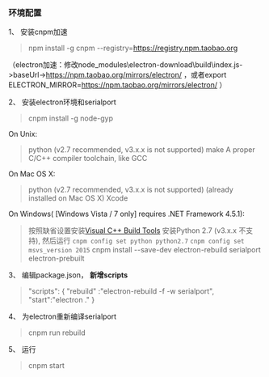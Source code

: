 ### 环境配置

1、 安装cnpm加速

> npm install -g cnpm --registry=https://registry.npm.taobao.org

（electron加速：修改node_modules\electron-download\build\index.js->baseUrl->https://npm.taobao.org/mirrors/electron/ ，或者export ELECTRON_MIRROR=https://npm.taobao.org/mirrors/electron/ ）

2、 安装electron环境和serialport
> cnpm install -g node-gyp

On Unix:
> python (v2.7 recommended, v3.x.x is not supported)
> make
> A proper C/C++ compiler toolchain, like GCC

On Mac OS X:
> python (v2.7 recommended, v3.x.x is not supported) (already installed on Mac OS X)
> Xcode

On Windows( [Windows Vista / 7 only] requires .NET Framework 4.5.1):
> 按照缺省设置安装[Visual C++ Build Tools](http://landinghub.visualstudio.com/visual-cpp-build-tools)
> 安装Python 2.7 (v3.x.x 不支持), 然后运行 ```cnpm config set python python2.7```
> ```cnpm config set msvs_version 2015```
> cnpm install --save-dev electron-rebuild serialport electron-prebuilt

3、 编辑package.json， **新增scripts**
 
> "scripts": {
>   "rebuild" :"electron-rebuild -f -w serialport",
>   "start":"electron ."
> }

4、 为electron重新编译serialport

> cnpm run rebuild

5、 运行

> cnpm start